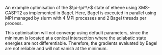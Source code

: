 An example optimisation of the $\pi-\pi^\*$ state of ethene using XMS-CASPT2 
as implemented in Bagel. 
Here, Bagel is executed in parallel using MPI managed by slurm
with 4 MPI processes and 2 Bagel threads per process.

This optimisation will not converge using default parameters, since 
the minimum is located at a conical intersection where the 
adiabatic state energies are not differentiable. Therefore, the gradients 
evaluated by Bagel are not reliable and will not vanish at the minimum.
